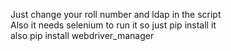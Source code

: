 Just change your roll number and ldap in the script
<br>
Also it needs selenium to run it so just pip install it
<br>
also pip install webdriver_manager 
